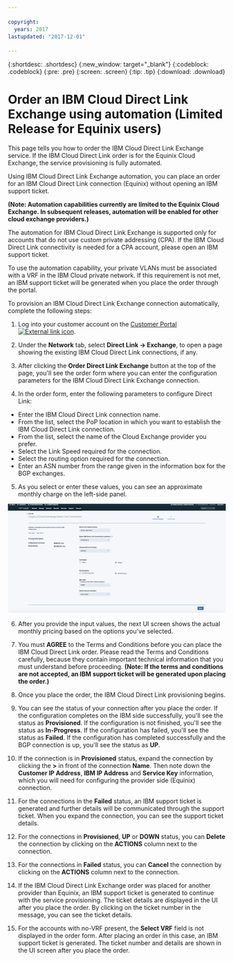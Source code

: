 ```yaml
---

copyright:
  years: 2017
lastupdated: "2017-12-01"

---
```


{:shortdesc: .shortdesc}
{:new_window: target="_blank"}
{:codeblock: .codeblock}
{:pre: .pre}
{:screen: .screen}
{:tip: .tip}
{:download: .download}

# Order an IBM Cloud Direct Link Exchange using automation (Limited Release for Equinix users)

This page tells you how to order the IBM Cloud Direct Link Exchange service. If the IBM Cloud Direct Link order is for the Equinix Cloud Exchange, the service provisioning is fully automated.

Using IBM Cloud Direct Link Exchange automation, you can place an order for an IBM Cloud Direct Link connection (Equinix) without opening an IBM support ticket.

**(Note: Automation capabilities currently are limited to the Equinix Cloud Exchange. In subsequent releases, automation will be enabled for other cloud exchange providers.)**

The automation for IBM Cloud Direct Link Exchange is supported only for accounts that do not use custom private addressing (CPA). If the IBM Cloud Direct Link connectivity is needed for a CPA account, please open an IBM support ticket.

To use the automation capability, your private VLANs must be associated with a VRF in the IBM Cloud private network. If this requirement is not met, an IBM support ticket will be generated when you place the order through the portal.

To provision an IBM Cloud Direct Link Exchange connection automatically, complete the following steps:

1. Log into your customer account on the [Customer Portal ![External link icon](../../icons/launch-glyph.svg "External link icon")](https://control.softlayer.com/).

2. Under the **Network** tab, select **Direct Link -> Exchange**, to open a page showing the existing IBM Cloud Direct Link connections, if any.

3. After clicking the **Order Direct Link Exchange** button at the top of the page, you'll see the order form where you can enter the configuration parameters for the IBM Cloud Direct Link Exchange connection.

4. In the order form, enter the following parameters to configure Direct Link:
  * Enter the IBM Cloud Direct Link connection name.
  * From the list, select the PoP location in which you want to establish the IBM Cloud Direct Link connection.
  * From the list, select the name of the Cloud Exchange provider you prefer.
  * Select the Link Speed required for the connection.
  * Select the routing option required for the connection.
  * Enter an ASN number from the range given in the information box for the BGP exchanges.
5.	As you select or enter these values, you can see an approximate monthly charge on the left-side panel.

![With Zone Order Page](images/With-Zone-Order-Page.png)

6. After you provide the input values, the next UI screen shows the actual monthly pricing based on the options you've selected.

7. You must **AGREE** to the Terms and Conditions before you can place the IBM Cloud Direct Link order. Please read the Terms and Conditions carefully, because they contain important technical information that you must understand before proceeding. **(Note: If the terms and conditions are not accepted, an IBM support ticket will be generated upon placing the order.)**

8. Once you place the order, the IBM Cloud Direct Link provisioning begins.
9. You can see the status of your connection after you place the order. If the configuration completes on the IBM side successfully, you'll see the status as **Provisioned**. If the configuration is not finished, you'll see the status as **In-Progress**. If the configuration has failed, you'll see the status as **Failed**. If the configuration has completed successfully and the BGP connection is up, you'll see the status as **UP**.

10. If the connection is in **Provisioned** status, expand the connection by clicking the **>** in front of the connection **Name**. Then note down the **Customer IP Address**, **IBM IP Address** and **Service Key** information, which you will need for configuring the provider side (Equinix) connection.

11.	For the connections in the **Failed** status, an IBM support ticket is generated and further details will be communicated through the support ticket. When you expand the connection, you can see the support ticket details.

12. For the connections in **Provisioned**, **UP** or **DOWN** status, you can **Delete** the connection by clicking on the **ACTIONS** column next to the connection.

13. For the connections in **Failed** status, you can **Cancel** the connection by clicking on the **ACTIONS** column next to the connection.

14. If the IBM Cloud Direct Link Exchange order was placed for another provider than Equinix, an IBM support ticket is generated to continue with the service provisioning. The ticket details are displayed in the UI after you place the order. By clicking on the ticket number in the message, you can see the ticket details.

15. For the accounts with no-VRF present, the **Select VRF** field is not displayed in the order form. After placing an order in this case, an IBM support ticket is generated. The ticket number and details are shown in the UI screen after you place the order.
